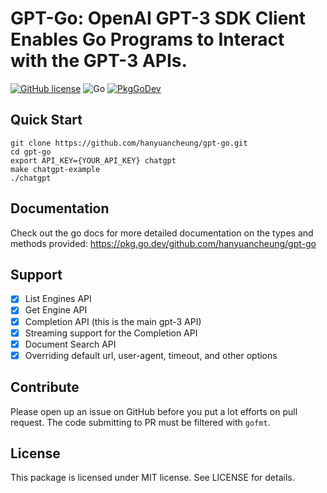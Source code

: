 GPT-Go: OpenAI GPT-3 SDK Client Enables Go Programs to Interact with the GPT-3 APIs.
========================

[![GitHub license](https://img.shields.io/badge/license-MIT-blue.svg)](https://raw.githubusercontent.com/csuzhang/gpt-go/main/LICENSE) ![Go](https://github.com/hanyuancheung/gpt-go/workflows/Go/badge.svg)
[![PkgGoDev](https://pkg.go.dev/badge/github.com/hanyuancheung/gpt-go)](https://pkg.go.dev/github.com/hanyuancheung/gpt-go)

## Quick Start

```shell
git clone https://github.com/hanyuancheung/gpt-go.git
cd gpt-go
export API_KEY={YOUR_API_KEY} chatgpt
make chatgpt-example
./chatgpt
```

## Documentation

Check out the go docs for more detailed documentation on the types and methods provided: https://pkg.go.dev/github.com/hanyuancheung/gpt-go

## Support

- [x] List Engines API
- [x] Get Engine API
- [x] Completion API (this is the main gpt-3 API)
- [x] Streaming support for the Completion API
- [x] Document Search API
- [x] Overriding default url, user-agent, timeout, and other options

## Contribute

Please open up an issue on GitHub before you put a lot efforts on pull request.
The code submitting to PR must be filtered with `gofmt`.

## License

This package is licensed under MIT license. See LICENSE for details.
